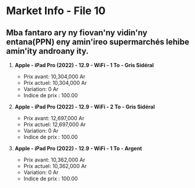 # Market Info - File 10

## Mba fantaro ary ny fiovan'ny vidin'ny entana(PPN) eny amin'ireo supermarchés lehibe amin'ity androany ity.

1. **Apple - iPad Pro (2022) - 12.9 - WiFi - 1 To - Gris Sidéral**
   - Prix avant: 10,304,000 Ar
   - Prix actuel: 10,304,000 Ar
   - Variation: 0 Ar
   - Indice de prix : 100.00

2. **Apple - iPad Pro (2022) - 12.9 - WiFi - 2 To - Gris Sidéral**
   - Prix avant: 12,697,000 Ar
   - Prix actuel: 12,697,000 Ar
   - Variation: 0 Ar
   - Indice de prix : 100.00

3. **Apple - iPad Pro (2022) - 12.9 - WiFi - 1 To - Argent**
   - Prix avant: 10,362,000 Ar
   - Prix actuel: 10,362,000 Ar
   - Variation: 0 Ar
   - Indice de prix : 100.00

